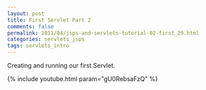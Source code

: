 ```yaml
---           
layout: post
title: First Servlet Part 2
comments: false
permalink: 2011/04/jsps-and-servlets-tutorial-02-first_29.html
categories: servlets_jsps
tags: servlets_intro
---
```


Creating and running our first Servlet.

{% include youtube.html param="gU0RebsaFzQ" %}